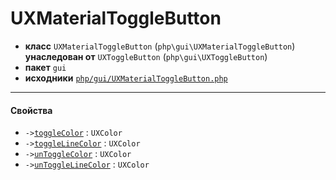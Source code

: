 # UXMaterialToggleButton

- **класс** `UXMaterialToggleButton` (`php\gui\UXMaterialToggleButton`) **унаследован от** `UXToggleButton` (`php\gui\UXToggleButton`)
- **пакет** `gui`
- **исходники** [`php/gui/UXMaterialToggleButton.php`](./src/main/resources/JPHP-INF/sdk/php/gui/UXMaterialToggleButton.php)


---

#### Свойства

- `->`[`toggleColor`](#prop-togglecolor) : `UXColor`
- `->`[`toggleLineColor`](#prop-togglelinecolor) : `UXColor`
- `->`[`unToggleColor`](#prop-untogglecolor) : `UXColor`
- `->`[`unToggleLineColor`](#prop-untogglelinecolor) : `UXColor`